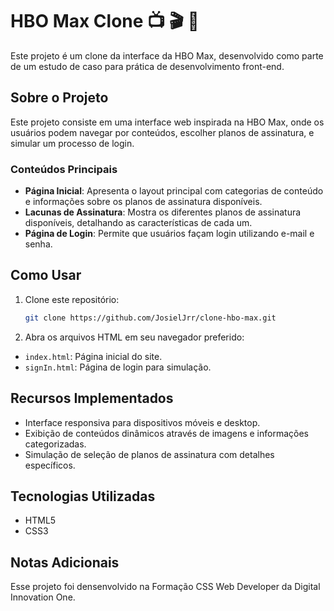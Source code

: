 # HBO Max Clone 📺 :clapper: :popcorn: 

Este projeto é um clone da interface da HBO Max, desenvolvido como parte de um estudo de caso para prática de desenvolvimento front-end.

## Sobre o Projeto
Este projeto consiste em uma interface web inspirada na HBO Max, onde os usuários podem navegar por conteúdos, escolher planos de assinatura, e simular um processo de login.

### Conteúdos Principais
- **Página Inicial**: Apresenta o layout principal com categorias de conteúdo e informações sobre os planos de assinatura disponíveis.
- **Lacunas de Assinatura**: Mostra os diferentes planos de assinatura disponíveis, detalhando as características de cada um.
- **Página de Login**: Permite que usuários façam login utilizando e-mail e senha.

## Como Usar

1. Clone este repositório:
   ```bash
   git clone https://github.com/JosielJrr/clone-hbo-max.git
2. Abra os arquivos HTML em seu navegador preferido:
- `index.html`: Página inicial do site.
- `signIn.html`: Página de login para simulação.

## Recursos Implementados
- Interface responsiva para dispositivos móveis e desktop.
- Exibição de conteúdos dinâmicos através de imagens e informações categorizadas.
- Simulação de seleção de planos de assinatura com detalhes específicos.

## Tecnologias Utilizadas
- HTML5
- CSS3

## Notas Adicionais
Esse projeto foi densenvolvido na Formação CSS Web Developer da Digital Innovation One.
